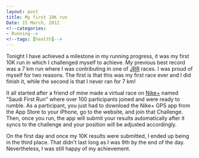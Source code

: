 ```yaml
---
layout: post
title: My first 10K run
Date: 15 March, 2012
<!--categories:
- Running-->
<!--tags: [health]-->
---
```


Tonight I have achieved a milestone in my running progress, it was my first 10K run in which I challenged myself to achieve. My previous best record was a 7 km run where I was contributing in one of [JRR](http://www.facebook.com/) races. I was proud of myself for two reasons. The first is that this was my first race ever and I did finish it, while the second is that I never ran for 7 km!

It all started after a friend of mine made a virtual race on [Nike+](http://www.nikerunning.com) named "Saudi First Run" where over 100 participants joined and were ready to rumble. As a participant, you just had to download the Nike+ GPS app from the App Store to your iPhone, go to the website, and join that Challenge. Then, once you run, the app will submit your results automatically after it syncs to the challenge and your position will be adjusted accordingly.

On the first day and once my 10K results were submitted, I ended up being in the third place. That didn't last long as I was 9th by the end of the day. Nevertheless, I was still happy of my achievement.